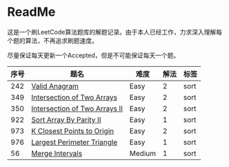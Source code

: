 # ReadMe

这是一个刷LeetCode算法题库的解题记录。由于本人已经工作，力求深入理解每个题的算法，不再追求刷题速度。

尽量保证每天更新一个Accepted，但是不可能保证每天一个题。

序号 | 题名                                                                                          | 难度   | 解法 | 标签
-----|-----------------------------------------------------------------------------------------------|--------|------|-----
242  | [Valid Anagram](https://leetcode.com/problems/valid-anagram/)                                 | Easy   | 2    | sort
349  | [Intersection of Two Arrays](https://leetcode.com/problems/intersection-of-two-arrays)        | Easy   | 2    | sort
350  | [Intersection of Two Arrays II](https://leetcode.com/problems/intersection-of-two-arrays-ii/) | Easy   | 2    | sort
922  | [Sort Array By Parity II](https://leetcode.com/problems/sort-array-by-parity-ii/)             | Easy   | 1    | sort
973  | [K Closest Points to Origin](https://leetcode.com/problems/k-closest-points-to-origin/)       | Easy   | 2    | sort
976  | [Largest Perimeter Triangle](https://leetcode.com/problems/largest-perimeter-triangle/)       | Easy   | 1    | sort
56   | [Merge Intervals](https://leetcode.com/problems/merge-intervals/)                             | Medium | 1    | sort